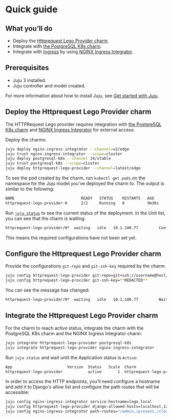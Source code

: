 # Quick guide

## What you’ll do

- Deploy the [Httprequest Lego Provider charm](https://charmhub.io/httprequest-lego-provider).
- Integrate with [the PostgreSQL K8s charm](https://charmhub.io/postgresql-k8s).
- Integrate with [Ingress](https://kubernetes.io/docs/concepts/services-networking/ingress/#what-is-ingress) by using [NGINX Ingress Integrator](https://charmhub.io/nginx-ingress-integrator/).

## Prerequisites

- Juju 3 installed.
- Juju controller and model created.

For more information about how to install Juju, see [Get started with Juju](https://juju.is/docs/olm/get-started-with-juju).

## Deploy the Httprequest Lego Provider charm

The HTTPRequest Lego provider requires integration with [the PostgreSQL K8s charm](https://charmhub.io/postgresql-k8s) and [NGINX Ingress Integrator](https://charmhub.io/nginx-ingress-integrator/) for external access:

Deploy the charms:

```bash
juju deploy nginx-ingress-integrator --channel=v2/edge
juju trust nginx-ingress-integrator --scope=cluster
juju deploy postgresql-k8s --channel 14/stable
juju trust postgresql-k8s --scope=cluster
juju deploy httprequest-lego-provider --channel=latest/edge
```

To see the pod created by the charm, run `kubectl get pods` on the namespace for the Juju model you've deployed the charm to. The output is similar to the following:

```bash
NAME                             READY   STATUS    RESTARTS   AGE
httprequest-lego-provider-0      2/2     Running   0          9m36s
```

Run [`juju status`](https://juju.is/docs/olm/juju-status) to see the current status of the deployment. In the Unit list, you can see that the charm is waiting:

```bash
httprequest-lego-provider/0*  waiting   idle   10.1.180.77         Config git-repo is required
```

This means the required configurations have not been set yet.

## Configure the Httprequest Lego Provider charm
 Provide the configurations `git-repo` and `git-ssh-key` required by the charm:

 ```bash
juju config httprequest-lego-provider git-repo=git+ssh://username@host/repo@branch
juju config httprequest-lego-provider git-ssh-key=**REDACTED**
```
You can see the message has changed:

```bash
httprequest-lego-provider/0*  waiting   idle   10.1.180.77         Waiting for database integrations
```

## Integrate the Httprequest Lego Provider charm
For the charm to reach active status, integrate the charm with the PostgreSQL K8s charm and the NGINX Ingress Integrator charm:

```bash
juju integrate httprequest-lego-provider postgresql-k8s
juju integrate httprequest-lego-provider nginx-ingress-integrator
```

Run `juju status` and wait until the Application status is `Active`:

```bash
App                        Version  Status   Scale  Charm                      Channel      Rev  Address         Exposed  Message
httprequest-lego-provider           active       1  httprequest-lego-provider  latest/edge   17  10.152.183.194  no
```

In order to access the HTTP endpoints, you'll need configure a hostname and add it to Django's allow list and configure the path routes that will be accessible:
```bash
juju config nginx-ingress-integrator service-hostname=lego.local
juju config httprequest-lego-provider django-allowed-hosts=localhost,127.0.0.1,lego.local
juju config nginx-ingress-integrator path-routes="/admin,/present,/cleanup"
```

